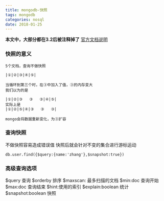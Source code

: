 ```yaml
---
title: mongodb-快照
tags: mongodb
categories: nosql
date: 2018-01-25
---
```


**本文中，大部分都在3.2后被注释掉了**
[官方文档说明](https://docs.mongodb.com/manual/reference/operator/meta/query/)

### 快照的意义

```
5个文档，查询不做快照

|①|②|③|④|⑤|

当循环到第三个时，在③中加入了值，③的内存变大
我们以为的是

|①|②|③   ③   ③|④|⑤|
实际上是
|①|②|⑤|④|③   ③   ③|

mongo会将数据重新变化，为③扩容
```

### 查询快照
不做快照容易造成错误值
快照后就会针对不变的集合进行游标运动
```
db.user.find({$query:{name:'zhang'},$snapshot:true})
```
### 高级查询选项

$query 查询
$orderby 排序
$maxscan: 最多扫描的文档
$min:doc 查询开始
$max:doc 查询结束
$hint:使用的索引
$explain:boolean 统计
$snapshot:boolean 快照